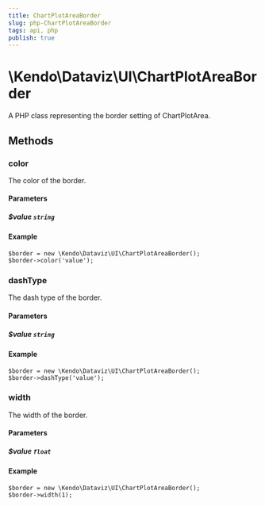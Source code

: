 ```yaml
---
title: ChartPlotAreaBorder
slug: php-ChartPlotAreaBorder
tags: api, php
publish: true
---
```


# \Kendo\Dataviz\UI\ChartPlotAreaBorder

A PHP class representing the border setting of ChartPlotArea.


## Methods

### color
The color of the border.
#### Parameters

##### $value `string`



#### Example 
    $border = new \Kendo\Dataviz\UI\ChartPlotAreaBorder();
    $border->color('value');

### dashType
The dash type of the border.
#### Parameters

##### $value `string`



#### Example 
    $border = new \Kendo\Dataviz\UI\ChartPlotAreaBorder();
    $border->dashType('value');

### width
The width of the border.
#### Parameters

##### $value `float`



#### Example 
    $border = new \Kendo\Dataviz\UI\ChartPlotAreaBorder();
    $border->width(1);

